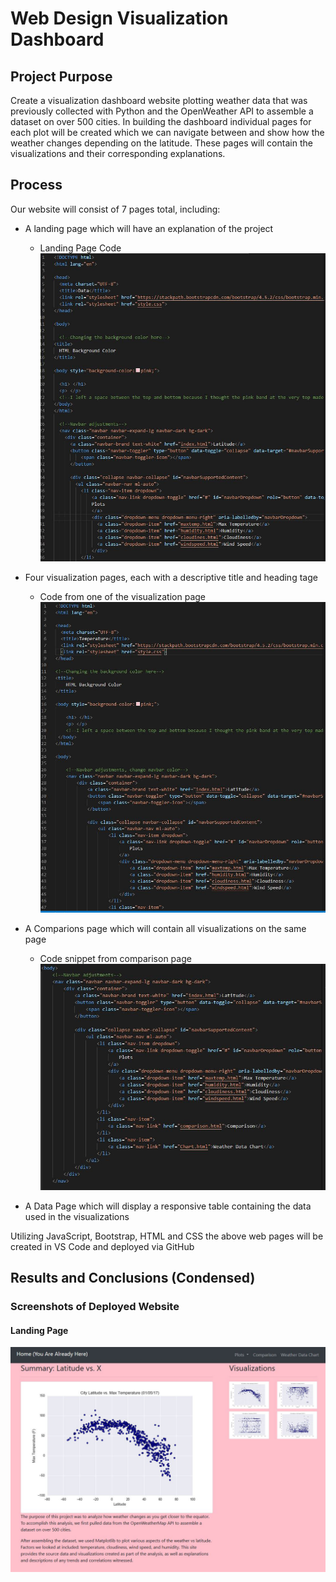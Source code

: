# Web Design Visualization Dashboard

## Project Purpose
Create a visualization dashboard website plotting weather data that was previously collected with Python and the OpenWeather API to assemble a dataset on over 500 cities.  In building the dashboard individual pages for each plot will be created which we can navigate between and show how the weather changes depending on the latitude.  These pages will contain the visualizations and their corresponding explanations.

## Process
Our website will consist of 7 pages total, including:
- A landing page which will have an explanation of the project 
    
    - Landing Page Code ![Screenshot](Screenshots/sam1.JPG "Screenshot")

- Four visualization pages, each with a descriptive title and heading tage
    - Code from one of the visualization page ![Screenshot](Screenshots/maxtemp2.JPG "Screenshot")

- A Comparions page which will contain all visualizations on the same page
    - Code snippet from comparison page ![Screenshot](Screenshots/navbarcomp.JPG "Screenshot")

- A Data Page which will display a responsive table containing the data used in the visualizations

Utilizing JavaScript, Bootstrap, HTML and CSS the above web pages will be created in VS Code and deployed via GitHub

## Results and Conclusions (Condensed)
### Screenshots of Deployed Website

#### Landing Page
![Screenshot](Screenshots/landing.JPG "Screenshot")





